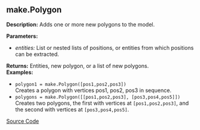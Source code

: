 ## make.Polygon  
  
  
**Description:** Adds one or more new polygons to the model.  
  
**Parameters:**  
  * *entities:* List or nested lists of positions, or entities from which positions can be extracted.  
  
**Returns:** Entities, new polygon, or a list of new polygons.  
**Examples:**  
  * `polygon1 = make.Polygon([pos1,pos2,pos3])`  
    Creates a polygon with vertices pos1, pos2, pos3 in sequence.  
  * `polygons = make.Polygon([[pos1,pos2,pos3], [pos3,pos4,pos5]])`  
    Creates two polygons, the first with vertices at `[pos1,pos2,pos3]`, and the second
with vertices at `[pos3,pos4,pos5]`.
  

[Source Code](https://github.com/design-automation/mobius-sim-funcs/blob/main/src/modules/functions/make/Polygon.ts) 